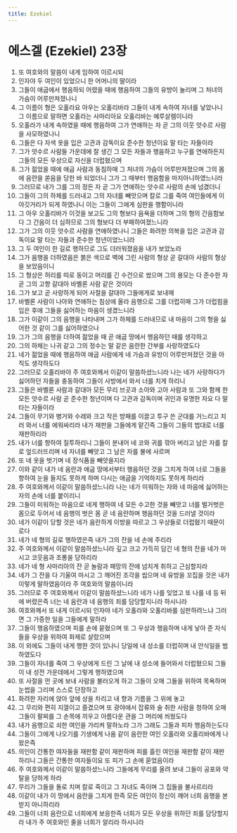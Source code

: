 ```yaml
---
title: Ezekiel
---
```


# 에스겔 (Ezekiel) 23장
1. 또 여호와의 말씀이 내게 임하여 이르시되
1. 인자야 두 여인이 있었으니 한 어머니의 딸이라
1. 그들이 애굽에서 행음하되 어렸을 때에 행음하여 그들의 유방이 눌리며 그 처녀의 가슴이 어루만져졌나니
1. 그 이름이 형은 오홀라요 아우는 오홀리바라 그들이 내게 속하여 자녀를 낳았나니 그 이름으로 말하면 오홀라는 사마리아요 오홀리바는 예루살렘이니라
1. 오홀라가 내게 속하였을 때에 행음하여 그가 연애하는 자 곧 그의 이웃 앗수르 사람을 사모하였나니
1. 그들은 다 자색 옷을 입은 고관과 감독이요 준수한 청년이요 말 타는 자들이라
1. 그가 앗수르 사람들 가운데에 잘 생긴 그 모든 자들과 행음하고 누구를 연애하든지 그들의 모든 우상으로 자신을 더럽혔으며
1. 그가 젊었을 때에 애굽 사람과 동침하매 그 처녀의 가슴이 어루만져졌으며 그의 몸에 음란을 쏟음을 당한 바 되었더니 그가 그 때부터 행음함을 마지아니하였느니라
1. 그러므로 내가 그를 그의 정든 자 곧 그가 연애하는 앗수르 사람의 손에 넘겼더니
1. 그들이 그의 하체를 드러내고 그의 자녀를 빼앗으며 칼로 그를 죽여 여인들에게 이야깃거리가 되게 하였나니 이는 그들이 그에게 심판을 행함이니라
1. 그 아우 오홀리바가 이것을 보고도 그의 형보다 음욕을 더하며 그의 형의 간음함보다 그 간음이 더 심하므로 그의 형보다 더 부패하여졌느니라
1. 그가 그의 이웃 앗수르 사람을 연애하였나니 그들은 화려한 의복을 입은 고관과 감독이요 말 타는 자들과 준수한 청년이었느니라
1. 그 두 여인이 한 길로 행하므로 그도 더러워졌음을 내가 보았노라
1. 그가 음행을 더하였음은 붉은 색으로 벽에 그린 사람의 형상 곧 갈대아 사람의 형상을 보았음이니
1. 그 형상은 허리를 띠로 동이고 머리를 긴 수건으로 쌌으며 그의 용모는 다 준수한 자 곧 그의 고향 갈대아 바벨론 사람 같은 것이라
1. 그가 보고 곧 사랑하게 되어 사절을 갈대아 그들에게로 보내매
1. 바벨론 사람이 나아와 연애하는 침상에 올라 음행으로 그를 더럽히매 그가 더럽힘을 입은 후에 그들을 싫어하는 마음이 생겼느니라
1. 그가 이같이 그의 음행을 나타내며 그가 하체를 드러내므로 내 마음이 그의 형을 싫어한 것 같이 그를 싫어하였으나
1. 그가 그의 음행을 더하여 젊었을 때 곧 애굽 땅에서 행음하던 때를 생각하고
1. 그의 하체는 나귀 같고 그의 정수는 말 같은 음란한 간부를 사랑하였도다
1. 네가 젊었을 때에 행음하여 애굽 사람에게 네 가슴과 유방이 어루만져졌던 것을 아직도 생각하도다
1. 그러므로 오홀리바야 주 여호와께서 이같이 말씀하셨느니라 나는 네가 사랑하다가 싫어하던 자들을 충동하여 그들이 사방에서 와서 너를 치게 하리니
1. 그들은 바벨론 사람과 갈대아 모든 무리 브곳과 소아와 고아 사람과 또 그와 함께 한 모든 앗수르 사람 곧 준수한 청년이며 다 고관과 감독이며 귀인과 유명한 자요 다 말 타는 자들이라
1. 그들이 무기와 병거와 수레와 크고 작은 방패를 이끌고 투구 쓴 군대를 거느리고 치러 와서 너를 에워싸리라 내가 재판을 그들에게 맡긴즉 그들이 그들의 법대로 너를 재판하리라
1. 내가 너를 향하여 질투하리니 그들이 분내어 네 코와 귀를 깎아 버리고 남은 자를 칼로 엎드러뜨리며 네 자녀를 빼앗고 그 남은 자를 불에 사르며
1. 또 네 옷을 벗기며 네 장식품을 빼앗을지라
1. 이와 같이 내가 네 음란과 애굽 땅에서부터 행음하던 것을 그치게 하여 너로 그들을 향하여 눈을 들지도 못하게 하며 다시는 애굽을 기억하지도 못하게 하리라
1. 주 여호와께서 이같이 말씀하셨느니라 나는 네가 미워하는 자와 네 마음에 싫어하는 자의 손에 너를 붙이리니
1. 그들이 미워하는 마음으로 네게 행하여 네 모든 수고한 것을 빼앗고 너를 벌거벗은 몸으로 두어서 네 음행의 벗은 몸 곧 네 음란하며 행음하던 것을 드러낼 것이라
1. 네가 이같이 당할 것은 네가 음란하게 이방을 따르고 그 우상들로 더럽혔기 때문이로다
1. 네가 네 형의 길로 행하였은즉 내가 그의 잔을 네 손에 주리라
1. 주 여호와께서 이같이 말씀하셨느니라 깊고 크고 가득히 담긴 네 형의 잔을 네가 마시고 코웃음과 조롱을 당하리라
1. 네가 네 형 사마리아의 잔 곧 놀람과 패망의 잔에 넘치게 취하고 근심할지라
1. 네가 그 잔을 다 기울여 마시고 그 깨어진 조각을 씹으며 네 유방을 꼬집을 것은 내가 이렇게 말하였음이라 주 여호와의 말씀이니라
1. 그러므로 주 여호와께서 이같이 말씀하셨느니라 네가 나를 잊었고 또 나를 네 등 뒤에 버렸은즉 너는 네 음란과 네 음행의 죄를 담당할지니라 하시니라
1. 여호와께서 또 내게 이르시되 인자야 네가 오홀라와 오홀리바를 심판하려느냐 그러면 그 가증한 일을 그들에게 말하라
1. 그들이 행음하였으며 피를 손에 묻혔으며 또 그 우상과 행음하며 내게 낳아 준 자식들을 우상을 위하여 화제로 살랐으며
1. 이 외에도 그들이 내게 행한 것이 있나니 당일에 내 성소를 더럽히며 내 안식일을 범하였도다
1. 그들이 자녀를 죽여 그 우상에게 드린 그 날에 내 성소에 들어와서 더럽혔으되 그들이 내 성전 가운데에서 그렇게 행하였으며
1. 또 사절을 먼 곳에 보내 사람을 불러오게 하고 그들이 오매 그들을 위하여 목욕하며 눈썹을 그리며 스스로 단장하고
1. 화려한 자리에 앉아 앞에 상을 차리고 내 향과 기름을 그 위에 놓고
1. 그 무리와 편히 지껄이고 즐겼으며 또 광야에서 잡류와 술 취한 사람을 청하여 오매 그들이 팔찌를 그 손목에 끼우고 아름다운 관을 그 머리에 씌웠도다
1. 내가 음행으로 쇠한 여인을 가리켜 말하노라 그가 그래도 그들과 피차 행음하는도다
1. 그들이 그에게 나오기를 기생에게 나옴 같이 음란한 여인 오홀라와 오홀리바에게 나왔은즉
1. 의인이 간통한 여자들을 재판함 같이 재판하며 피를 흘린 여인을 재판함 같이 재판하리니 그들은 간통한 여자들이요 또 피가 그 손에 묻었음이라
1. 주 여호와께서 이같이 말씀하셨느니라 그들에게 무리를 올려 보내 그들이 공포와 약탈을 당하게 하라
1. 무리가 그들을 돌로 치며 칼로 죽이고 그 자녀도 죽이며 그 집들을 불사르리라
1. 이같이 내가 이 땅에서 음란을 그치게 한즉 모든 여인이 정신이 깨어 너희 음행을 본받지 아니하리라
1. 그들이 너희 음란으로 너희에게 보응한즉 너희가 모든 우상을 위하던 죄를 담당할지라 내가 주 여호와인 줄을 너희가 알리라 하시니라